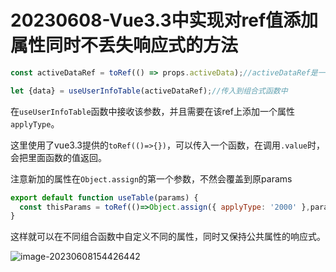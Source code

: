 # 20230608-Vue3.3中实现对ref值添加属性同时不丢失响应式的方法



```js
const activeDataRef = toRef(() => props.activeData);//activeDataRef是一个ref值

let {data} = useUserInfoTable(activeDataRef);//传入到组合式函数中
```

在`useUserInfoTable`函数中接收该参数，并且需要在该ref上添加一个属性`applyType`。

这里使用了vue3.3提供的`toRef(()=>{})`，可以传入一个函数，在调用`.value`时，会把里面函数的值返回。

注意新加的属性在`Object.assign`的第一个参数，不然会覆盖到原params

```js
export default function useTable(params) {
  const thisParams = toRef(()=>Object.assign({ applyType: '2000' },params.value))
}
```

这样就可以在不同组合函数中自定义不同的属性，同时又保持公共属性的响应式。

![image-20230608154426442](https://s2.loli.net/2023/06/08/yPfkHW7DNYqGr5t.png)